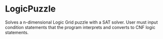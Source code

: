 # LogicPuzzle

Solves a n-dimensional Logic Grid puzzle with a SAT solver. User must input condition statements that the program interprets and converts to CNF logic statements.

